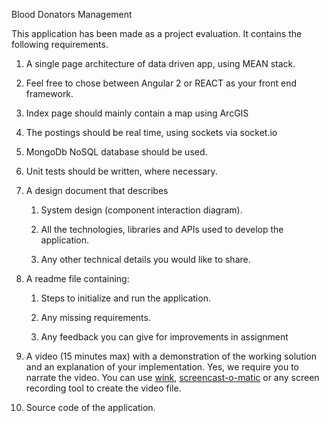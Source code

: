 Blood Donators Management

This application has been made as a project evaluation. It contains the following requirements.



<ol><li dir="ltr"><p dir="ltr"><span>A single page architecture of data driven app, using MEAN stack.</span></p></li><li dir="ltr"><p dir="ltr"><span>Feel free to chose between Angular 2 or REACT as your front end framework.</span></p></li><li dir="ltr"><p dir="ltr"><span>Index page should mainly contain a ma</span><span>p using ArcGIS</span></p></li><li dir="ltr"><p dir="ltr"><span>The postings should be real time, using sockets via socket.io</span></p></li><li dir="ltr"><p dir="ltr"><span><span>MongoDb&nbsp;</span>NoSQL database should be used.</span></p></li><li dir="ltr"><p dir="ltr"><span>Unit tests should be written, where necessary.</span></p></li><li dir="ltr"><p dir="ltr"><span>A design document that describes </span></p></li><ol><li dir="ltr"><p dir="ltr"><span>System design (component interaction diagram).</span></p></li><li dir="ltr"><p dir="ltr"><span>All the technologies, libraries and APIs used to develop the application.</span></p></li><li dir="ltr"><p dir="ltr"><span>Any other technical details you would like to share.</span></p></li></ol><li dir="ltr"><p dir="ltr"><span>A readme file containing:</span></p></li><ol><li dir="ltr"><p dir="ltr"><span>Steps to initialize and run the application.</span></p></li><li dir="ltr"><p dir="ltr"><span>Any missing requirements.</span></p></li><li dir="ltr"><p dir="ltr"><span>Any feedback you can give for improvements in assignment</span></p></li></ol><li dir="ltr"><p dir="ltr"><span>A video (<span>15 minutes max) with a demonstration of the working solution and an explanation of your implementation. Yes, we require you to narrate the video. You can use <a href="http://www.debugmode.com/wink/">wink</a>, <a href="https://screencast-o-matic.com/home">screencast-o-matic</a> or any screen recording tool to create the video file.</span></span></p></li><li dir="ltr"><p dir="ltr"><span>Source code of the application.</span></p></li></ol>
